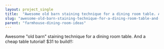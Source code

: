 ```yaml
---
layout: project_single
title:  "Awesome old barn staining technique for a dining room table. And a cheap table tutorial! $31 to build!!:"
slug: "awesome-old-barn-staining-technique-for-a-dining-room-table-and-a-cheap-table-tutorial-31"
parent: "farmhouse-dining-room-ideas"
---
```

Awesome "old barn" staining technique for a dining room table. And a cheap table tutorial! $31 to build!!: